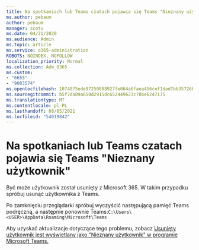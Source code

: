```yaml
---
title: Na spotkaniach lub Teams czatach pojawia się Teams "Nieznany użytkownik"
ms.author: pebaum
author: pebaum
manager: scotv
ms.date: 04/21/2020
ms.audience: Admin
ms.topic: article
ms.service: o365-administration
ROBOTS: NOINDEX, NOFOLLOW
localization_priority: Normal
ms.collection: Adm_O365
ms.custom:
- "6655"
- "9003574"
ms.openlocfilehash: 1074075ede97250888927fe064a6faea456cef1dad7bb35726b2874032ba86b1
ms.sourcegitcommit: b5f7da89a650d2915dc652449623c78be6247175
ms.translationtype: MT
ms.contentlocale: pl-PL
ms.lasthandoff: 08/05/2021
ms.locfileid: "54019842"
---
```

# <a name="unknown-user-appears-in-teams-meetings-or-chats"></a>Na spotkaniach lub Teams czatach pojawia się Teams "Nieznany użytkownik"

Być może użytkownik został usunięty z Microsoft 365. W takim przypadku spróbuj usunąć użytkownika z Teams.  

Po zamknięciu przeglądarki spróbuj wyczyścić następującą pamięć Teams podręczną, a następnie ponownie Teams:`C:\Users\<USER>\AppData\Roaming\Microsoft\Teams`

Aby uzyskać aktualizacje dotyczące tego problemu, zobacz [Usunięty użytkownik jest wyświetlany jako "Nieznany użytkownik" w programie Microsoft Teams.](https://docs.microsoft.com/MicrosoftTeams/troubleshoot/known-issues/removed-user-appears-as-unknown)
